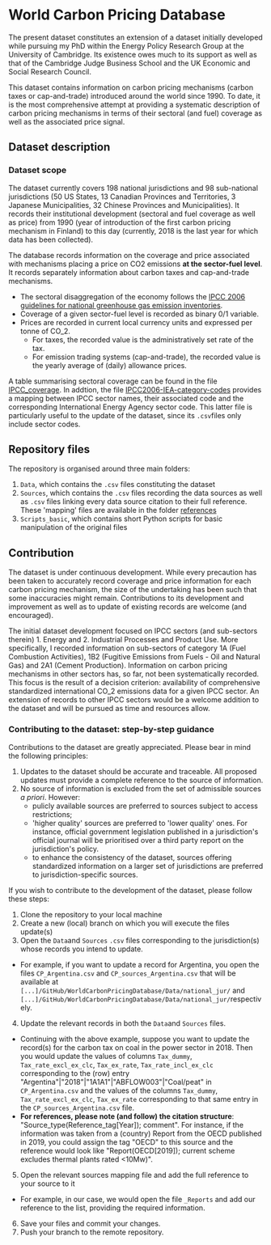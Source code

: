 # World Carbon Pricing Database

The present dataset constitutes an extension of a dataset initially developed while pursuing my PhD within the Energy Policy Research Group at the University of Cambridge. Its existence owes much to its support as well as that of the Cambridge Judge Business School and the UK Economic and Social Research Council.

This dataset contains information on carbon pricing mechanisms (carbon taxes or cap-and-trade) introduced around the world since 1990.
To date, it is the most comprehensive attempt at providing a systematic description of carbon pricing mechanisms in terms of their sectoral (and fuel) coverage as well as the associated price signal.

## Dataset description
### Dataset scope

The dataset currently covers 198 national jurisdictions and 98 sub-national jurisdictions (50 US States, 13 Canadian Provinces and Territories, 3 Japanese Municipalities, 32 Chinese Provinces and Municipalities). It records their institutional development (sectoral and fuel coverage as well as price) from 1990 (year of introduction of the first carbon pricing mechanism in Finland) to this day (currently, 2018 is the last year for which data has been collected).

The database records information on the coverage and price associated with mechanisms placing a price on CO2 emissions **at the sector-fuel level**. It records separately information about carbon taxes and cap-and-trade mechanisms.

- The sectoral disaggregation of the economy follows the [IPCC 2006 guidelines for national greenhouse gas emission inventories](https://www.ipcc-nggip.iges.or.jp/public/2006gl/). 
- Coverage of a given sector-fuel level is recorded as binary 0/1 variable.
- Prices are recorded in current local currency units and expressed per tonne of CO_2. 
  - For taxes, the recorded value is the administratively set rate of the tax.
  - For emission trading systems (cap-and-trade), the recorded value is the yearly average of (daily) allowance prices.

A table summarising sectoral coverage can be found in the file [IPCC_coverage](https://github.com/gd1989/WorldCarbonPricingDatabase/blob/master/IPCC_coverage.md). In addtion, the file [IPCC2006-IEA-category-codes]() provides a mapping between IPCC sector names, their associated code and the corresponding International Energy Agency sector code. This latter file is particularly useful to the update of the dataset, since its `.csv`files only include sector codes.

## Repository files

The repository is organised around three main folders:
1. `Data`, which contains the `.csv` files constituting the dataset
2. `Sources`, which contains the `.csv` files recording the data sources as well as `.csv` files linking every data source citation to their full reference. These 'mapping' files are available in the folder [references](https://github.com/gd1989/WorldCarbonPricingDatabase/tree/master/Sources/references)
3. `Scripts_basic`, which contains short Python scripts for basic manipulation of the original files

## Contribution

The dataset is under continuous development. While every precaution has been taken to accurately record coverage and price information for each carbon pricing mechanism, the size of the undertaking has been such that some inaccuracies might remain. Contributions to its development and improvement as well as to update of existing records are welcome (and encouraged).

The initial dataset development focused on IPCC sectors (and sub-sectors therein) 1. Energy and 2. Industrial Processes and Product Use. More specifically, I recorded information on sub-sectors of category 1A (Fuel Combustion Activities), 1B2 (Fugitive Emissions from Fuels - Oil and Natural Gas) and 2A1 (Cement Production). Information on carbon pricing mechanisms in other sectors has, so far, not been systematically recorded. This focus is the result of a decision criterion: availability of comprehensive standardized international CO_2 emissions data for a given IPCC sector. An extension of records to other IPCC sectors would be a welcome addition to the dataset and will be pursued as time and resources allow.

### Contributing to the dataset: step-by-step guidance

Contributions to the dataset are greatly appreciated. Please bear in mind the following principles:
1. Updates to the dataset should be accurate and traceable. All proposed updates must provide a complete reference to the source of information.
2. No source of information is excluded from the set of admissible sources *a priori*. However:
    - pulicly available sources are preferred to sources subject to access restrictions;
    - 'higher quality' sources are preferred to 'lower quality' ones. For instance, official government legislation published in a jurisdiction's official journal will be prioritised over a third party report on the jurisdiction's policy.
    - to enhance the consistency of the dataset, sources offering standardized information on a larger set of jurisdictions are preferred to jurisdiction-specific sources.
    
If you wish to contribute to the development of the dataset, please follow these steps:
1. Clone the repository to your local machine
2. Create a new (local) branch on which you will execute the files update(s)
3. Open the `Data`and `Sources` `.csv` files corresponding to the jurisdiction(s) whose records you intend to update.
  - For example, if you want to update a record for Argentina, you open the files `CP_Argentina.csv` and `CP_sources_Argentina.csv` that will be available at `[...]/GitHub/WorldCarbonPricingDatabase/Data/national_jur/` and `[...]/GitHub/WorldCarbonPricingDatabase/Data/national_jur/`respectively.  
4. Update the relevant records in both the `Data`and `Sources` files.
  - Continuing with the above example, suppose you want to update the record(s) for the carbon tax on coal in the power sector in 2018. Then you would update the values of columns `Tax_dummy`, `Tax_rate_excl_ex_clc`, `Tax_ex_rate`, `Tax_rate_incl_ex_clc` corresponding to the (row) entry "Argentina"|"2018"|"1A1A1"|"ABFLOW003"|"Coal/peat" in `CP_Argentina.csv` and the values of the columns `Tax_dummy`, `Tax_rate_excl_ex_clc`, `Tax_ex_rate` corresponding to that same entry in the `CP_sources_Argentina.csv` file.
  - **For references, please note (and follow) the citation structure**: "Source_type(Reference_tag[Year]); comment". For instance, if the information was taken from a (country) Report from the OECD published in 2019, you could assign the tag "OECD" to this source and the reference would look like "Report(OECD[2019]); current scheme excludes thermal plants rated <10Mw)".
5. Open the relevant sources mapping file and add the full reference to your source to it
  - For example, in our case, we would open the file `_Reports` and add our reference to the list, providing the required information.
6. Save your files and commit your changes.
7. Push your branch to the remote repository.
  
  
